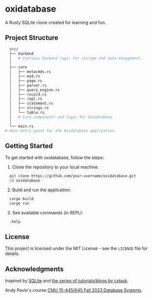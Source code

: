 # oxidatabase

  A Rusty SQLite clone created for learning and fun.

## Project Structure

```bash
  src/
  ├── backend
  │   # Contains backend logic for storage and data management.
  │
  ├── core
  │   ├── metacmds.rs
  │   ├── mod.rs
  │   ├── page.rs
  │   ├── parser.rs
  │   ├── query_engine.rs
  │   ├── record.rs
  │   ├── repl.rs
  │   ├── statement.rs
  │   ├── strings.rs
  │   └── table.rs
  │   # Core components and logic for Oxidatabase.
  │
  └── main.rs
# Main entry point for the Oxidatabase application.
```

## Getting Started

  To get started with oxidatabase, follow the steps:

  1. Clone the repository to your local machine.

  ```bash
    git clone https://github.com/your-username/oxidatabase.git
    cd oxidatabase
  ```

  2. Build and run the application.

  ```bash
    cargo build
    cargo run
  ```

  3. See available commands (in REPL):

  ```bash
    .help
  ```

## License

  This project is licensed under the MIT License - see the `LICENSE` file for details.

## Acknowledgments

  Inspired by [SQLite](https://www.sqlite.org/index.html) and [the series of tutorials/blogs by cstask](https://cstack.github.io/db_tutorial/).

  Andy Pavlo's course [CMU 15-445/645 Fall 2023 Database Systems](https://15445.courses.cs.cmu.edu/fall2023/).

